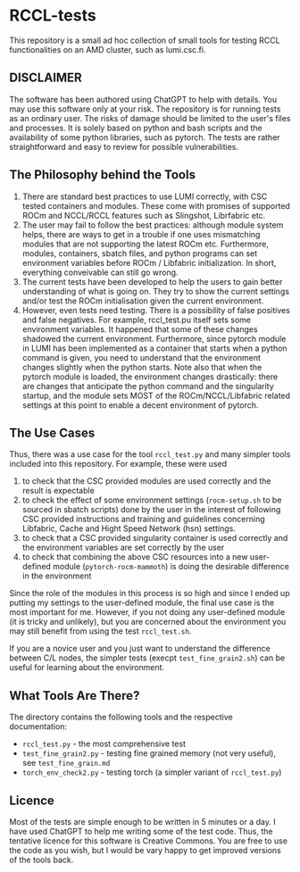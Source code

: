 # RCCL-tests

This repository is a small ad hoc collection of small tools for testing RCCL functionalities on an AMD cluster, such as lumi.csc.fi.

## DISCLAIMER

The software has been authored using ChatGPT to help with details.  You may use this software only at your risk.  The repository is for running tests as an ordinary user.  The risks of damage should be limited to the user's files and processes.  It is solely based on python and bash scripts and the availability of some python libraries, such as pytorch.  The tests are rather straightforward and easy to review for possible vulnerabilities.  

## The Philosophy behind the Tools

1. There are standard best practices to use LUMI correctly, with CSC tested containers and modules.  These come with promises of supported ROCm and NCCL/RCCL features such as Slingshot, Librfabric etc.  
2. The user may fail to follow the best practices: although module system helps, there are ways to get in a trouble if one uses mismatching modules that are not supporting the latest ROCm etc.  Furthermore, modules, containers, sbatch files, and python programs can set environment variables before ROCm / Libfabric initialization.  In short, everything conveivable can still go wrong.
3. The current tests have been developed to help the users to gain better understanding of what is going on.  They try to show the current settings and/or test the ROCm initialisation given the current environment.
4. However, even tests need testing.  There is a possibility of false positives and false negatives.  For example, rccl_test.pu itself sets some environment variables.  It happened that some of these changes shadowed the current environment.   Furthermore, since pytorch module in LUMI has been implemented as a container that starts when a python command is given, you need to understand that the environment changes slightly when the python starts.  Note also that when the pytorch module is loaded, the environment changes drastically:  there are changes that anticipate the python command and the singularity startup, and the module sets MOST of the ROCm/NCCL/Libfabric related settings at this point to enable a decent environment of pytorch.

## The Use Cases 
Thus, there was a use case for the tool `rccl_test.py` and many simpler tools included into this repository.  For example, these were used
1. to check that the CSC provided modules are used correctly and the result is expectable
2. to check the effect of some environment settings (`rocm-setup.sh` to be sourced in sbatch scripts) done by the user in the interest of following CSC provided instructions and training and guidelines concerning Libfabric, Cache and Hight Speed Network (hsn) settings.
3. to check that a CSC provided singularity container is used correctly and the environment variables are set correctly by the user
4. to check that combining the above CSC resources into a new user-defined module (`pytorch-rocm-mammoth`) is doing the desirable difference in the environment

Since the role of the modules in this process is so high and since I ended up putting my settings to the user-defined module, the final use case is the most important for me.  However, if you not doing any user-defined module (it is tricky and unlikely), but you are concerned about the environment you may still benefit from using the test `rccl_test.sh`.

If you are a novice user and you just want to understand the difference between C/L nodes, the simpler tests (execpt `test_fine_grain2.sh`) can be useful for learning about the environment.

## What Tools Are There?
The directory contains the following tools and the respective documentation:

- `rccl_test.py` - the most comprehensive test
- `test_fine_grain2.py` - testing fine grained memory (not very useful), see `test_fine_grain.md`
- `torch_env_check2.py` - testing torch (a simpler variant of `rccl_test.py`)

## Licence
Most of the tests are simple enough to be written in 5 minutes or a day.  I have used ChatGPT to help me writing some of the test code.  Thus, the tentative licence for this software is Creative Commons.  You are free to use the code as you wish, but I would be vary happy to get improved versions of the tools back.

